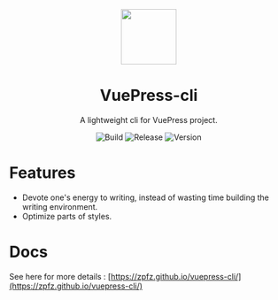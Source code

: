 <div align=center><img src="https://s2.ax1x.com/2020/02/04/1DsmTO.png" height = "100" div align=center /></div>
<h1 align="center">VuePress-cli</h1>
<div align="center">

A lightweight cli for VuePress project.

![Build](https://img.shields.io/badge/build-passing-brightgreen?style=flat-square) ![Release](https://img.shields.io/badge/release-v1.0.0-blue?style=flat-square) ![Version](https://img.shields.io/badge/license-MIT-brightgreen?style=flat-square)

</div>

# Features
- Devote one's energy to writing, instead of wasting time building the writing environment.
- Optimize parts of styles.

# Docs
See here for more details : [https://zpfz.github.io/vuepress-cli/](https://zpfz.github.io/vuepress-cli/)